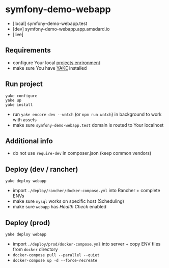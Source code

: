 symfony-demo-webapp
========================
* [local] symfony-demo-webapp.test
* [dev] symfony-demo-webapp.app.amsdard.io
* [live] 

Requirements
---
 * configure Your local [projects enrironment](https://bitbucket.org/as-docker/projects-environment)
 * make sure You have [YAKE](https://yake.amsdard.io/) installed


Run project
---
```
yake configure
yake up
yake install
```
* run `yake encore dev --watch` (or `npm run watch`) in background to work with assets
* make sure `symfony-demo-webapp.test` domain is routed to Your localhost


Additional info
---
* do not use `require-dev` in composer.json (keep common vendors)


Deploy (dev / rancher)
---
```
yake deploy webapp
```
* import `./deploy/rancher/docker-compose.yml` into Rancher + complete ENVs
* make sure `mysql` works on specific host (Scheduling)
* make sure `webapp` has *Health Check* enabled


Deploy (prod)
---
```
yake deploy webapp
```
* import `./deploy/prod/docker-compose.yml` into server + copy ENV files from `docker` directory
* `docker-compose pull --parallel --quiet`
* `docker-compose up -d --force-recreate`

